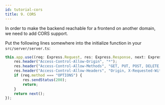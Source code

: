 ```yaml
---
id: tutorial-cors
title: 9. CORS
---
```


In order to make the backend reachable for a frontend on another domain, we need to add CORS support.

Put the following lines somewhere into the initialize function in your `src/server/server.ts`:

```typescript
this.app.use((req: Express.Request, res: Express.Response, next: Express.NextFunction) => {
    res.header("Access-Control-Allow-Origin", "*");
    res.header("Access-Control-Allow-Methods", "GET, PUT, POST, DELETE, OPTIONS");
    res.header("Access-Control-Allow-Headers", "Origin, X-Requested-With, Content-Type, Accept, Authorization");
    if (req.method === "OPTIONS") {
        res.sendStatus(200);
        return;
    }
    return next();
});
```
